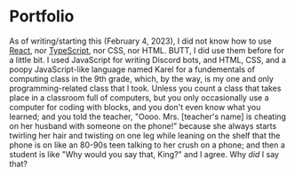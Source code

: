 # Portfolio

As of writing/starting this (February 4, 2023), I did not know how to use
[React](https://reactjs.org/), nor
[TypeScript](https://www.typescriptlang.org/), nor CSS, nor HTML. BUTT, I did
use them before for a little bit. I used JavaScript for writing Discord bots,
and HTML, CSS, and a poopy JavaScript-like language named Karel for a
fundementals of computing class in the 9th grade, which, by the way, is my one
and only programming-related class that I took. Unless you count a class that
takes place in a classroom full of computers, but you only occasionally use a
computer for coding with blocks, and you don't even know what you learned;
and you told the teacher, "Oooo. Mrs. [teacher's name] is cheating on her
husband with someone on the phone!" because she always starts twirling her hair
and twisting on one leg while leaning on the shelf that the phone is on like an
80-90s teen talking to her crush on a phone; and then a student is like "Why
would you say that, King?" and I agree. Why *did* I say that?
